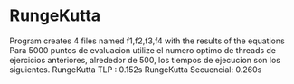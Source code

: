 # RungeKutta
Program creates 4 files named f1,f2,f3,f4 with the results of the equations
Para 5000 puntos de evaluacion utilize el numero optimo de threads de ejercicios anteriores, alrededor de 500, los tiempos de ejecucion son los siguientes.
RungeKutta TLP : 0.152s
RungeKutta Secuencial: 0.260s
